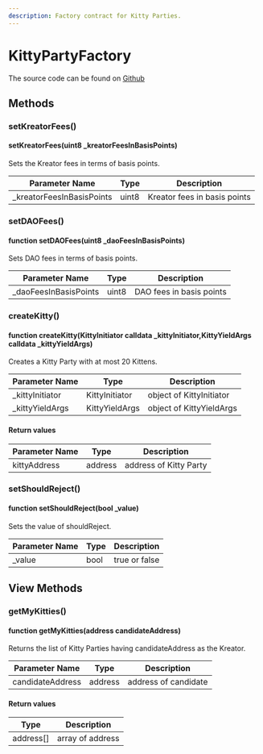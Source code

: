 ```yaml
---
description: Factory contract for Kitty Parties.
---
```


# KittyPartyFactory

The source code can be found on [Github](https://github.com/kittypartydefi/1-kittyparty-contracts/blob/main/hardhat/contracts/KittyPartyFactory.sol)

## Methods

### setKreatorFees()

#### setKreatorFees(uint8 \_kreatorFeesInBasisPoints)

Sets the Kreator fees in terms of basis points.

| Parameter Name             | Type  | Description                  |
| -------------------------- | ----- | ---------------------------- |
| \_kreatorFeesInBasisPoints | uint8 | Kreator fees in basis points |

### setDAOFees()

#### function setDAOFees(uint8 \_daoFeesInBasisPoints)

Sets DAO fees in terms of basis points.

| Parameter Name         | Type  | Description              |
| ---------------------- | ----- | ------------------------ |
| \_daoFeesInBasisPoints | uint8 | DAO fees in basis points |

### createKitty()

#### function createKitty(KittyInitiator calldata \_kittyInitiator,KittyYieldArgs calldata \_kittyYieldArgs)

Creates a Kitty Party with at most 20 Kittens.

| Parameter Name   | Type            | Description               |
| ---------------- | --------------- | ------------------------- |
| \_kittyInitiator | KittyInitiator  | object of KittyInitiator  |
| \_kittyYieldArgs | KittyYieldArgs  | object of KittyYieldArgs  |

#### Return values

| Parameter Name | Type    | Description            |
| -------------- | ------- | ---------------------- |
| kittyAddress   | address | address of Kitty Party |

### setShouldReject()

#### function setShouldReject(bool \_value)

Sets the value of shouldReject.

| Parameter Name | Type | Description   |
| -------------- | ---- | ------------- |
| \_value        | bool | true or false |

## View Methods

### getMyKitties()

#### function getMyKitties(address candidateAddress)

Returns the list of Kitty Parties having candidateAddress as the Kreator.

| Parameter Name   | Type    | Description          |
| ---------------- | ------- | -------------------- |
| candidateAddress | address | address of candidate |

#### Return values

| Type       | Description      |
| ---------- | ---------------- |
| address\[] | array of address |
